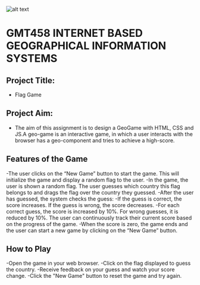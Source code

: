 ![alt text](https://www.freelogovectors.net/wp-content/uploads/2020/07/hacettepe-universitesi-logo-768x178.png)
# GMT458 INTERNET BASED GEOGRAPHICAL INFORMATION SYSTEMS

## Project Title: 
* Flag Game

## Project Aim: 
* The aim of this assignment is to design a GeoGame with HTML, CSS and JS.A geo-game is an interactive game, in
which a user interacts with the browser has a geo-component and tries to achieve a
high-score.

## Features of the Game
  -The user clicks on the “New Game” button to start the game. This will initialize the game and display a random flag to the user.
  -In the game, the user is shown a random flag. The user guesses which country this flag belongs to and drags the flag over the country they guessed.
  -After the user has guessed, the system checks the guess:
  -If the guess is correct, the score increases. If the guess is wrong, the score decreases.
  -For each correct guess, the score is increased by 10%. For wrong guesses, it is reduced by 10%. The user can continuously track their current score based on the progress of the game.
  -When the score is zero, the game ends and the user can start a new game by clicking on the “New Game” button.

## How to Play
  -Open the game in your web browser.
  -Click on the flag displayed to guess the country.
  -Receive feedback on your guess and watch your score change.
  -Click the "New Game" button to reset the game and try again.
